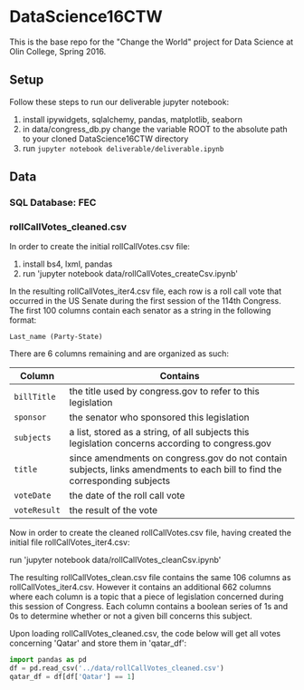 # DataScience16CTW
This is the base repo for the "Change the World" project for Data Science at Olin College, Spring 2016.

## Setup

Follow these steps to run our deliverable jupyter notebook:

1. install ipywidgets, sqlalchemy, pandas, matplotlib, seaborn
2. in data/congress_db.py change the variable ROOT to the absolute path to your cloned DataScience16CTW directory
3. run `jupyter notebook deliverable/deliverable.ipynb`

## Data

### SQL Database: FEC

### rollCallVotes_cleaned.csv

In order to create the initial rollCallVotes.csv file:

1. install bs4, lxml, pandas
2. run 'jupyter notebook data/rollCallVotes_createCsv.ipynb'

In the resulting rollCallVotes_iter4.csv file, each row is a roll call vote that occurred in the US Senate during the first session of the 114th Congress. The first 100 columns contain each senator as a string in the following format:

`Last_name (Party-State)`

There are 6 columns remaining and are organized as such:

Column | Contains 
--- | --- 
`billTitle` | the title used by congress.gov to refer to this legislation
`sponsor` | the senator who sponsored this legislation
`subjects` | a list, stored as a string, of all subjects this legislation concerns according to congress.gov
`title`	| since amendments on congress.gov do not contain subjects, links amendments to each bill to find the corresponding subjects
`voteDate` | the date of the roll call vote
`voteResult` | the result of the vote

Now in order to create the cleaned rollCallVotes.csv file, having created the initial file rollCallVotes_iter4.csv:

run 'jupyter notebook data/rollCallVotes_cleanCsv.ipynb'

The resulting rollCallVotes_clean.csv file contains the same 106 columns as rollCallVotes_iter4.csv. However it contains an additional 662 columns where each column is a topic that a piece of legislation concerned during this session of Congress. Each column contains a boolean series of 1s and 0s to determine whether or not a given bill concerns this subject.

Upon loading rollCallVotes_cleaned.csv, the code below will get all votes concerning 'Qatar' and store them in 'qatar_df': 

```python
import pandas as pd
df = pd.read_csv('../data/rollCallVotes_cleaned.csv')
qatar_df = df[df['Qatar'] == 1] 
```